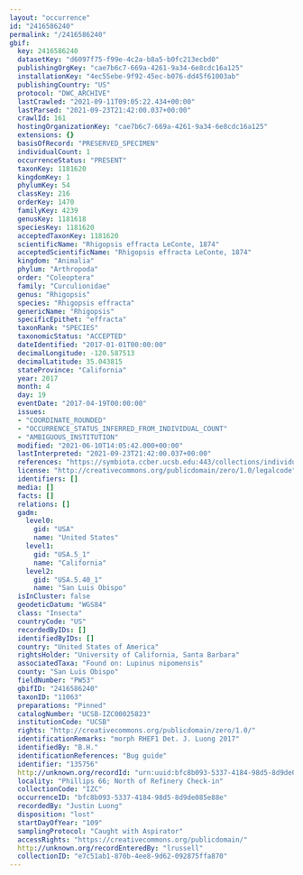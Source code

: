 ```yaml
---
layout: "occurrence"
id: "2416586240"
permalink: "/2416586240"
gbif:
  key: 2416586240
  datasetKey: "d6097f75-f99e-4c2a-b8a5-b0fc213ecbd0"
  publishingOrgKey: "cae7b6c7-669a-4261-9a34-6e8cdc16a125"
  installationKey: "4ec55ebe-9f92-45ec-b076-dd45f61003ab"
  publishingCountry: "US"
  protocol: "DWC_ARCHIVE"
  lastCrawled: "2021-09-11T09:05:22.434+00:00"
  lastParsed: "2021-09-23T21:42:00.037+00:00"
  crawlId: 161
  hostingOrganizationKey: "cae7b6c7-669a-4261-9a34-6e8cdc16a125"
  extensions: {}
  basisOfRecord: "PRESERVED_SPECIMEN"
  individualCount: 1
  occurrenceStatus: "PRESENT"
  taxonKey: 1181620
  kingdomKey: 1
  phylumKey: 54
  classKey: 216
  orderKey: 1470
  familyKey: 4239
  genusKey: 1181618
  speciesKey: 1181620
  acceptedTaxonKey: 1181620
  scientificName: "Rhigopsis effracta LeConte, 1874"
  acceptedScientificName: "Rhigopsis effracta LeConte, 1874"
  kingdom: "Animalia"
  phylum: "Arthropoda"
  order: "Coleoptera"
  family: "Curculionidae"
  genus: "Rhigopsis"
  species: "Rhigopsis effracta"
  genericName: "Rhigopsis"
  specificEpithet: "effracta"
  taxonRank: "SPECIES"
  taxonomicStatus: "ACCEPTED"
  dateIdentified: "2017-01-01T00:00:00"
  decimalLongitude: -120.587513
  decimalLatitude: 35.043815
  stateProvince: "California"
  year: 2017
  month: 4
  day: 19
  eventDate: "2017-04-19T00:00:00"
  issues:
  - "COORDINATE_ROUNDED"
  - "OCCURRENCE_STATUS_INFERRED_FROM_INDIVIDUAL_COUNT"
  - "AMBIGUOUS_INSTITUTION"
  modified: "2021-06-10T14:05:42.000+00:00"
  lastInterpreted: "2021-09-23T21:42:00.037+00:00"
  references: "https://symbiota.ccber.ucsb.edu:443/collections/individual/index.php?occid=135756"
  license: "http://creativecommons.org/publicdomain/zero/1.0/legalcode"
  identifiers: []
  media: []
  facts: []
  relations: []
  gadm:
    level0:
      gid: "USA"
      name: "United States"
    level1:
      gid: "USA.5_1"
      name: "California"
    level2:
      gid: "USA.5.40_1"
      name: "San Luis Obispo"
  isInCluster: false
  geodeticDatum: "WGS84"
  class: "Insecta"
  countryCode: "US"
  recordedByIDs: []
  identifiedByIDs: []
  country: "United States of America"
  rightsHolder: "University of California, Santa Barbara"
  associatedTaxa: "Found on: Lupinus nipomensis"
  county: "San Luis Obispo"
  fieldNumber: "PW53"
  gbifID: "2416586240"
  taxonID: "11063"
  preparations: "Pinned"
  catalogNumber: "UCSB-IZC00025823"
  institutionCode: "UCSB"
  rights: "http://creativecommons.org/publicdomain/zero/1.0/"
  identificationRemarks: "morph RHEF1 Det. J. Luong 2017"
  identifiedBy: "B.H."
  identificationReferences: "Bug guide"
  identifier: "135756"
  http://unknown.org/recordId: "urn:uuid:bfc8b093-5337-4184-98d5-8d9de085e88e"
  locality: "Phillips 66; North of Refinery Check-in"
  collectionCode: "IZC"
  occurrenceID: "bfc8b093-5337-4184-98d5-8d9de085e88e"
  recordedBy: "Justin Luong"
  disposition: "lost"
  startDayOfYear: "109"
  samplingProtocol: "Caught with Aspirator"
  accessRights: "https://creativecommons.org/publicdomain/"
  http://unknown.org/recordEnteredBy: "lrussell"
  collectionID: "e7c51ab1-870b-4ee8-9d62-092875ffa870"
---
```

